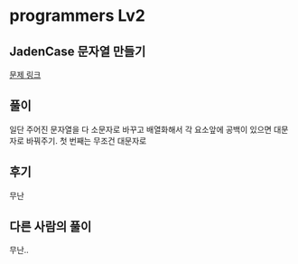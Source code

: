 # programmers Lv2

## JadenCase 문자열 만들기


[문제 링크](https://programmers.co.kr/learn/courses/30/lessons/12951)

## 풀이

일단 주어진 문자열을 다 소문자로 바꾸고
배열화해서 각 요소앞에 공백이 있으면 대문자로 바꿔주기.
첫 번째는 무조건 대문자로 

## 후기

무난

## 다른 사람의 풀이

무난..